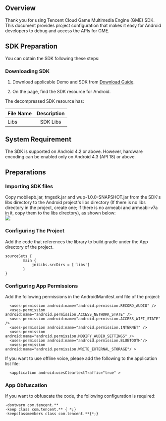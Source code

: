 ## Overview

Thank you for using Tencent Cloud Game Multimedia Engine (GME) SDK. This document provides project configuration that makes it easy for Android developers to debug and access the APIs for GME.

## SDK Preparation

You can obtain the SDK following these steps:

### Downloading SDK

1. Download applicable Demo and SDK from [Download Guide](https://intl.cloud.tencent.com/document/product/607/18521).

2. On the page, find the SDK resource for Android.

The decompressed SDK resource has:

| File Name | Description           
| ------------- |:-------------:|
| Libs     	| SDK Libs     |

## System Requirement
The SDK is supported on Android 4.2 or above. However, hardware encoding can be enabled only on Android 4.3 (API 18) or above.

## Preparations

### Importing SDK files

Copy mobilepb.jar, tmgsdk.jar and wup-1.0.0-SNAPSHOT.jar from the SDK's libs directory to the Android project's libs directory (If there is no libs directory in the project, create one; if there is no armeabi and armeabi-v7a in it, copy them to the libs directory), as shown below:  
![](https://main.qcloudimg.com/raw/006cc0fab7b4c2f370b9b31fdbc93f90.png)

### Configuring The Project

Add the code that references the library to build.gradle under the App directory of the project.  

```
sourceSets {
        main {
            jniLibs.srcDirs = ['libs']
        }
}
```

### Configuring App Permissions

Add the following permissions in the AndroidManifest.xml file of the project:


```
  <uses-permission android:name="android.permission.RECORD_AUDIO" />
  <uses-permission android:name="android.permission.ACCESS_NETWORK_STATE" />
  <uses-permission android:name="android.permission.ACCESS_WIFI_STATE" />
  <uses-permission android:name="android.permission.INTERNET" />
  <uses-permission android:name="android.permission.MODIFY_AUDIO_SETTINGS" />
  <uses-permission android:name="android.permission.BLUETOOTH"/>
  <uses-permission android:name="android.permission.WRITE_EXTERNAL_STORAGE"/ >
```

If you want to use offline voice, please add the following to the application list file:
```
  <application android:usesCleartextTraffic="true" >
```

### App Obfuscation
If you want to obfuscate the code, the following configuration is required:
```
-dontwarn com.tencent.**
-keep class com.tencent.** { *;}
-keepclassmembers class com.tencent.**{*;}
```

